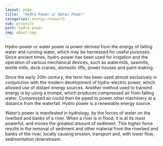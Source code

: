 ```yaml
---
layout: page
title:  "Hydro Power or Water Power"
categories: energy-research
sub: projects
path: hydro-power
img: about-img
---
```



<div class="col-md-8 col-md-offset-2 text-left">

<p class="lead">
Hydro-power or water power is power derived from the energy of falling water and running water, which may be harnessed for useful purposes. Since ancient times, hydro-power has been used for irrigation and the operation of various mechanical devices, such as watermills, sawmills, textile mills, dock cranes, domestic lifts, power houses and paint making.
</p>

<p class="lead">
Since the early 20th century, the term has been used almost exclusively in conjunction with the modern development of hydro-electric power, which allowed use of distant energy sources. Another method used to transmit energy is by using a trompe, which produces compressed air from falling water. Compressed air could then be piped to power other machinery at a distance from the waterfall. Hydro power is a renewable energy source.
</p>

<p class="lead">
Water’s power is manifested in hydrology, by the forces of water on the riverbed and banks of a river. When a river is in flood, it is at its most powerful, and moves the greatest amount of sediment. This higher force results in the removal of sediment and other material from the riverbed and banks of the river, locally causing erosion, transport and, with lower flow, sedimentation downstream.
</p>


</div>